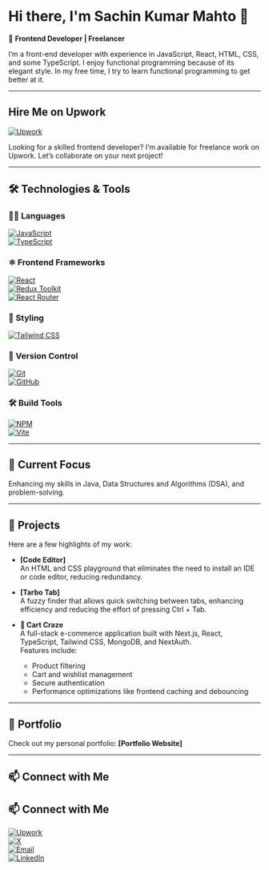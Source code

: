 # Hi there, I'm Sachin Kumar Mahto 👋  
🎯 **Frontend Developer | Freelancer**  

I’m a front-end developer with experience in JavaScript, React, HTML, CSS, and some TypeScript. I enjoy functional programming because of its elegant style. In my free time, I try to learn functional programming to get better at it.

---

## Hire Me on Upwork

[![Upwork](https://img.shields.io/badge/Hire%20Me%20on%20Upwork-6fda44?style=for-the-badge&logo=upwork&logoColor=white)](https://www.upwork.com/freelancers/~01227f421932d23364)

Looking for a skilled frontend developer? I’m available for freelance work on Upwork. Let’s collaborate on your next project!


---

## 🛠️ Technologies & Tools

### 🧑‍💻 Languages  
[![JavaScript](https://img.shields.io/badge/JavaScript-F7DF1E?style=for-the-badge&logo=javascript&logoColor=black)](#)  
[![TypeScript](https://img.shields.io/badge/TypeScript-3178C6?style=for-the-badge&logo=typescript&logoColor=white)](#)  

### ⚛️ Frontend Frameworks  
[![React](https://img.shields.io/badge/React-20232A?style=for-the-badge&logo=react&logoColor=61DAFB)](#)  
[![Redux Toolkit](https://img.shields.io/badge/Redux--Toolkit-593D88?style=for-the-badge&logo=redux&logoColor=white)](#)  
[![React Router](https://img.shields.io/badge/React_Router-CA4245?style=for-the-badge&logo=react-router&logoColor=white)](#)  

### 🎨 Styling  
[![Tailwind CSS](https://img.shields.io/badge/Tailwind_CSS-06B6D4?style=for-the-badge&logo=tailwind-css&logoColor=white)](#)  

### 🔧 Version Control  
[![Git](https://img.shields.io/badge/Git-F05032?style=for-the-badge&logo=git&logoColor=white)](#)  
[![GitHub](https://img.shields.io/badge/GitHub-181717?style=for-the-badge&logo=github&logoColor=white)](#)  

### 🛠️ Build Tools  
[![NPM](https://img.shields.io/badge/NPM-CB3837?style=for-the-badge&logo=npm&logoColor=white)](#)  
[![Vite](https://img.shields.io/badge/Vite-646CFF?style=for-the-badge&logo=vite&logoColor=white)](#)


---

## 🌟 Current Focus

Enhancing my skills in Java, Data Structures and Algorithms (DSA), and problem-solving.

---

## 🚀 Projects

Here are a few highlights of my work:

- **[Code Editor]**  
  An HTML and CSS playground that eliminates the need to install an IDE or code editor, reducing redundancy.

- **[Tarbo Tab]**  
  A fuzzy finder that allows quick switching between tabs, enhancing efficiency and reducing the effort of pressing Ctrl + Tab.

- **🛒 Cart Craze**  
  A full-stack e-commerce application built with Next.js, React, TypeScript, Tailwind CSS, MongoDB, and NextAuth.  
  Features include:
  - Product filtering  
  - Cart and wishlist management  
  - Secure authentication  
  - Performance optimizations like frontend caching and debouncing

---

## 💼 Portfolio

Check out my personal portfolio: **[Portfolio Website]**

---

## 📫 Connect with Me
## 📫 Connect with Me

[![Upwork](https://img.shields.io/badge/Upwork-6fda44?style=for-the-badge&logo=upwork&logoColor=white)](https://www.upwork.com/freelancers/~01227f421932d23364)  
[![X](https://img.shields.io/badge/X-000000?style=for-the-badge&logo=x&logoColor=white)](https://x.com/SachinXMahato)  
[![Email](https://img.shields.io/badge/Email-D14836?style=for-the-badge&logo=gmail&logoColor=white)](mailto:sachin.frontenddev@gmail.com)  
[![LinkedIn](https://img.shields.io/badge/LinkedIn-0A66C2?style=for-the-badge&logo=linkedin&logoColor=white)](https://www.linkedin.com/in/sachinkumarmahato/)



